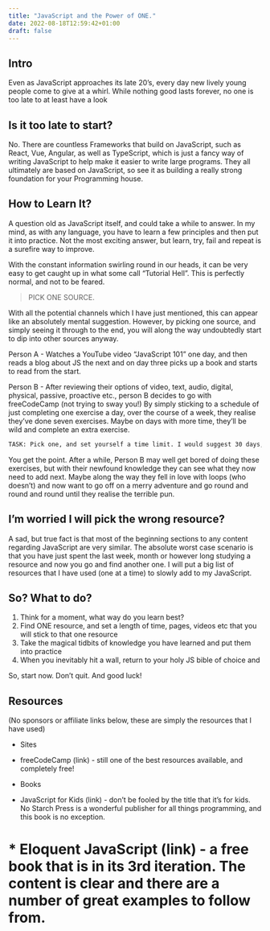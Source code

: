 ```yaml
---
title: "JavaScript and the Power of ONE."
date: 2022-08-18T12:59:42+01:00
draft: false
---
```


## Intro
Even as JavaScript approaches its late 20’s, every day new lively young people come to give at a whirl. While nothing good lasts forever, no one is too late to at least have a look

## Is it too late to start?
No. There are countless Frameworks that build on JavaScript, such as React, Vue, Angular, as well as TypeScript, which is just a fancy way of writing JavaScript to help make it easier to write large programs. They all ultimately are based on JavaScript, so see it as building a really strong foundation for your Programming house.

## How to Learn It?
A question old as JavaScript itself, and could take a while to answer. In my mind, as with any language, you have to learn a few principles and then put it into practice. Not the most exciting answer, but learn, try, fail and repeat is a surefire way to improve.

With the constant information swirling round in our heads, it can be very easy to get caught up in what some call “Tutorial Hell”. This is perfectly normal, and not to be feared.

>PICK ONE SOURCE. 

With all the potential channels which I have just mentioned, this can appear like an absolutely mental suggestion. However, by picking one source, and simply seeing it through to the end, you will along the way undoubtedly start to dip into other sources anyway.

Person A - Watches a YouTube video “JavaScript 101” one day, and then reads a blog about JS the next and on day three picks up a book and starts to read from the start.

Person B - After reviewing their options of video, text, audio, digital, physical, passive, proactive etc., person B decides to go with freeCodeCamp (not trying to sway you!) By simply sticking to a schedule of just completing one exercise a day, over the course of a week, they realise they’ve done seven exercises. Maybe on days with more time, they’ll be wild and complete an extra exercise.

```zsh
TASK: Pick one, and set yourself a time limit. I would suggest 30 days, and then if you cover just ten minutes a day, that’s five hours by the end of your month.
```

You get the point. After a while, Person B may well get bored of doing these exercises, but with their newfound knowledge they can see what they now need to add next. Maybe along the way they fell in love with loops (who doesn’t) and now want to go off on a merry adventure and go round and round and round until they realise the terrible pun.

## I’m worried I will pick the wrong resource?
A sad, but true fact is that most of the beginning sections to any content regarding JavaScript are very similar. The absolute worst case scenario is that you have just spent the last week, month or however long studying a resource and now you go and find another one. I will put a big list of resources that I have used (one at a time) to slowly add to my JavaScript.

## So? What to do?
1. Think for a moment, what way do you learn best?
2. Find ONE resource, and set a length of time, pages, videos etc that you will stick to that one resource
3. Take the magical tidbits of knowledge you have learned and put them into practice
4. When you inevitably hit a wall, return to your holy JS bible of choice and 

So, start now. Don’t quit. And good luck!

## Resources
(No sponsors or affiliate links below, these are simply the resources that I have used)

- Sites
* freeCodeCamp (link) - still one of the best resources available, and completely free!

- Books
* JavaScript for Kids (link) - don’t be fooled by the title that it’s for kids. No Starch Press is a wonderful publisher for all things programming, and this book is no exception.
# * Eloquent JavaScript (link) - a free book that is in its 3rd iteration. The content is clear and there are a number of great examples to follow from.